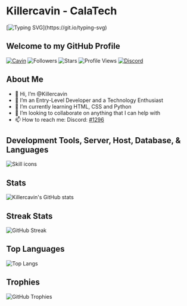 <!-- Killercavin@CalaTech -->
# Killercavin - CalaTech

[![Typing SVG](https://readme-typing-svg.herokuapp.com?font=Courgette&color=1B961A&size=30&center=true&vCenter=true&width=900&height=50&lines=Konnichiwa+👋%2C+I'm+Killercavin!...+Welcome+to+my+Profile!;I+am+a+Tech+Enthusiast+👨‍💻+🧑‍💻+💻+🖥️;Learning+HTML%2C+CSS+and+Python!;)](https://git.io/typing-svg)

## Welcome to my GitHub Profile

[![Cavin](https://img.shields.io/badge/Cavin-<COLOR>.svg)](https://shields.io/)
![Followers](https://img.shields.io/github/followers/Killercavin?label=Follow&style=social)
![Stars](https://img.shields.io/github/stars/Killercavin?affiliations=OWNER%2CCOLLABORATOR&style=social)
![Profile Views](https://komarev.com/ghpvc/?username=Killercavin&color=blue)
[![Discord](https://img.shields.io/discord/950481728068263976?color=blueviolet&logo=Discord&style=plastic)](https://discord.gg/GnrKuFSaUC)

## About Me

- 👋 Hi, I’m @Killercavin
- 👀 I’m an Entry-Level Developer and a Technology Enthusiast
- 🌱 I’m currently learning HTML, CSS and Python
- 💞️ I’m looking to collaborate on anything that I can help with
- 📫 How to reach me: Discord: [#1296](https://discordapp.com/users/1296)

## Development Tools, Server, Host, Database, & Languages

![Skill icons](https://skillicons.dev/icons?i=vscode,git,github,linux,html,css,python)

## Stats

![Killercavin's GitHub stats](https://github-readme-stats.vercel.app/api?username=Killercavin&show_icons=true&theme=tokyonight&hide_border=true)

## Streak Stats

![GitHub Streak](https://github-readme-streak-stats.herokuapp.com/?user=Killercavin&theme=merko&hide_border=true)

## Top Languages

![Top Langs](https://github-readme-stats.vercel.app/api/top-langs/?username=Killercavin&layout=compact&theme=radical)

## Trophies

![GitHub Trophies](https://github-profile-trophy.vercel.app/?username=Killercavin&theme=light&row=1&column=7)

<!-- End -->
